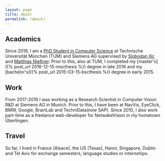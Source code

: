 ```yaml
---
layout: page
title: About
permalink: /about/
---
```


## Academics
Since 2019, I am a [PhD Student in Computer Science](http://campar.in.tum.de/Main/AdrianHaarbach) at Technische Universität München (TUM) and Siemens AG supervised by [Slobodan Ilic](http://campar.in.tum.de/Main/SlobodanIlic) and [Matthias Nießner](https://www.niessnerlab.org/members/matthias_niessner/profile.html).
Prior to this, also at TUM, I completed my [master's]({% post_url 2016-12-15-mscthesis %}) degree in late 2016 and my [bachelor's]({% post_url 2015-03-15-bscthesis %}) degree in early 2015.

## Work
From 2017-2019 I was working as a Research Scientist in Computer Vision R&D at Siemens AG in Munich. Prior to this, I have been at NavVis, EyeClick, BMW, Google, BrainLab and TechniData(now SAP). Since 2010, I also work part-time as a freelance web-developer for NetwakeVision in my hometown Überlingen.

## Travel
So far, I lived in France (Alsace), the US (Texas), Hanoi, Singapore, Dublin and Tel Aviv for exchange semesters, language studies or internships.
